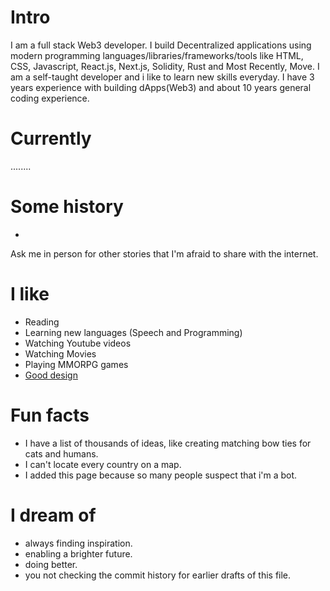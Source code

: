 
# Intro

I am a full stack Web3 developer. I build Decentralized applications using modern programming languages/libraries/frameworks/tools like HTML, CSS, Javascript, React.js, Next.js, Solidity, Rust and Most Recently, Move. I am a self-taught developer and i like to learn new skills everyday. I have 3 years experience with building dApps(Web3) and about 10 years general coding experience.

# Currently

........

# Some history

- 

Ask me in person for other stories that I'm afraid to share with the internet.

# I like

- Reading
- Learning new languages (Speech and Programming)
- Watching Youtube videos
- Watching Movies
- Playing MMORPG games
- [Good design](/)

# Fun facts

- I have a list of thousands of ideas, like creating matching bow ties for cats and humans.
- I can't locate every country on a map.
- I added this page because so many people suspect that i'm a bot.

# I dream of

- always finding inspiration.
- enabling a brighter future.
- doing better.
- you not checking the commit history for earlier drafts of this file.
